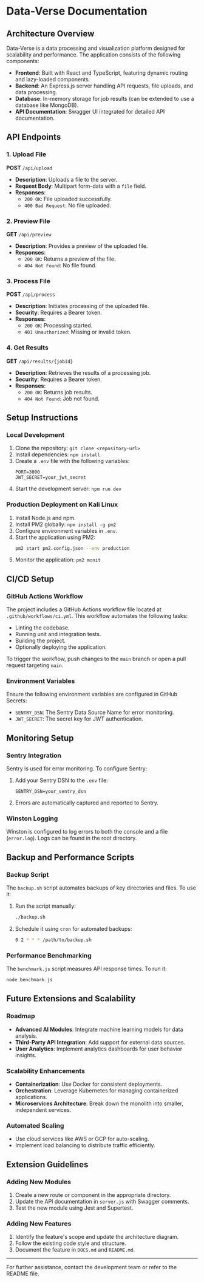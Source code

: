 # Data-Verse Documentation

## Architecture Overview
Data-Verse is a data processing and visualization platform designed for scalability and performance. The application consists of the following components:

- **Frontend**: Built with React and TypeScript, featuring dynamic routing and lazy-loaded components.
- **Backend**: An Express.js server handling API requests, file uploads, and data processing.
- **Database**: In-memory storage for job results (can be extended to use a database like MongoDB).
- **API Documentation**: Swagger UI integrated for detailed API documentation.

## API Endpoints

### 1. Upload File
**POST** `/api/upload`
- **Description**: Uploads a file to the server.
- **Request Body**: Multipart form-data with a `file` field.
- **Responses**:
  - `200 OK`: File uploaded successfully.
  - `400 Bad Request`: No file uploaded.

### 2. Preview File
**GET** `/api/preview`
- **Description**: Provides a preview of the uploaded file.
- **Responses**:
  - `200 OK`: Returns a preview of the file.
  - `404 Not Found`: No file found.

### 3. Process File
**POST** `/api/process`
- **Description**: Initiates processing of the uploaded file.
- **Security**: Requires a Bearer token.
- **Responses**:
  - `200 OK`: Processing started.
  - `401 Unauthorized`: Missing or invalid token.

### 4. Get Results
**GET** `/api/results/{jobId}`
- **Description**: Retrieves the results of a processing job.
- **Security**: Requires a Bearer token.
- **Responses**:
  - `200 OK`: Returns job results.
  - `404 Not Found`: Job not found.

## Setup Instructions

### Local Development
1. Clone the repository: `git clone <repository-url>`
2. Install dependencies: `npm install`
3. Create a `.env` file with the following variables:
   ```env
   PORT=3000
   JWT_SECRET=your_jwt_secret
   ```
4. Start the development server: `npm run dev`

### Production Deployment on Kali Linux
1. Install Node.js and npm.
2. Install PM2 globally: `npm install -g pm2`
3. Configure environment variables in `.env`.
4. Start the application using PM2:
   ```bash
   pm2 start pm2.config.json --env production
   ```
5. Monitor the application: `pm2 monit`

## CI/CD Setup
### GitHub Actions Workflow
The project includes a GitHub Actions workflow file located at `.github/workflows/ci.yml`. This workflow automates the following tasks:
- Linting the codebase.
- Running unit and integration tests.
- Building the project.
- Optionally deploying the application.

To trigger the workflow, push changes to the `main` branch or open a pull request targeting `main`.

### Environment Variables
Ensure the following environment variables are configured in GitHub Secrets:
- `SENTRY_DSN`: The Sentry Data Source Name for error monitoring.
- `JWT_SECRET`: The secret key for JWT authentication.

## Monitoring Setup
### Sentry Integration
Sentry is used for error monitoring. To configure Sentry:
1. Add your Sentry DSN to the `.env` file:
   ```env
   SENTRY_DSN=your_sentry_dsn
   ```
2. Errors are automatically captured and reported to Sentry.

### Winston Logging
Winston is configured to log errors to both the console and a file (`error.log`). Logs can be found in the root directory.

## Backup and Performance Scripts
### Backup Script
The `backup.sh` script automates backups of key directories and files. To use it:
1. Run the script manually:
   ```bash
   ./backup.sh
   ```
2. Schedule it using `cron` for automated backups:
   ```bash
   0 2 * * * /path/to/backup.sh
   ```

### Performance Benchmarking
The `benchmark.js` script measures API response times. To run it:
```bash
node benchmark.js
```

## Future Extensions and Scalability
### Roadmap
- **Advanced AI Modules**: Integrate machine learning models for data analysis.
- **Third-Party API Integration**: Add support for external data sources.
- **User Analytics**: Implement analytics dashboards for user behavior insights.

### Scalability Enhancements
- **Containerization**: Use Docker for consistent deployments.
- **Orchestration**: Leverage Kubernetes for managing containerized applications.
- **Microservices Architecture**: Break down the monolith into smaller, independent services.

### Automated Scaling
- Use cloud services like AWS or GCP for auto-scaling.
- Implement load balancing to distribute traffic efficiently.

## Extension Guidelines

### Adding New Modules
1. Create a new route or component in the appropriate directory.
2. Update the API documentation in `server.js` with Swagger comments.
3. Test the new module using Jest and Supertest.

### Adding New Features
1. Identify the feature's scope and update the architecture diagram.
2. Follow the existing code style and structure.
3. Document the feature in `DOCS.md` and `README.md`.

---

For further assistance, contact the development team or refer to the README file.